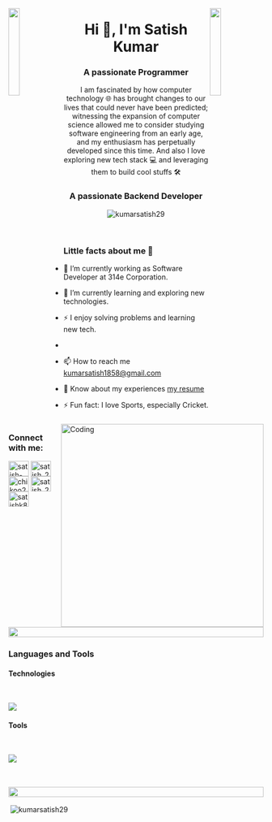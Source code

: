<img align="left" src="https://user-images.githubusercontent.com/65187002/144930161-2f783401-8d27-4fdf-a2f7-cc0ba32f1f1f.gif" width="21%" style="display:inline;"><img align="right" src="https://user-images.githubusercontent.com/65187002/144930161-2f783401-8d27-4fdf-a2f7-cc0ba32f1f1f.gif" width="21%" style="display:inline;">

<h1 align="center">Hi 👋, I'm Satish Kumar</h1>
<h3 align="center">A passionate Programmer </h3>
<p align="center">I am fascinated by how computer technology 🌐 has brought changes to our lives that could never have been predicted; witnessing the expansion of computer science allowed me to consider studying software engineering from an early age, and my enthusiasm has perpetually developed since this time. And also I love exploring new tech stack 💻 and leveraging them to build cool stuffs 🛠️</p>

<h3 align="center">A passionate Backend Developer </h3>

<p align="center" alt="Coding" width="400" > <img src="https://komarev.com/ghpvc/?username=kumarsatish29&label=Profile%20views&color=0e75b6&style=flat" alt="kumarsatish29" /> </p>
<br>

<img align="right" width="400" alt="Coding" src="https://user-images.githubusercontent.com/74038190/229223263-cf2e4b07-2615-4f87-9c38-e37600f8381a.gif">
<h3>Little facts about me 🧑</h3>

- 🧞 I’m currently working as Software Developer at 314e Corporation.

- 🌱 I’m currently learning and exploring new technologies.

- ⚡ I enjoy solving problems and learning new tech.
- 

- 📫 How to reach me kumarsatish1858@gmail.com

- 📄 Know about my experiences [my resume](https://drive.google.com/file/d/1CDMaysEnpJ4iEx1XBKvkJi1Pa86yrvn5/view)

- ⚡ Fun fact: I love Sports, especially Cricket.
  <br>
  <br>

<h3 align="left">Connect with me:</h3>
<p align="left">
<a href="https://linkedin.com/in/satish-kumar-607595174/" target="blank"><img align="center" src="https://raw.githubusercontent.com/rahuldkjain/github-profile-readme-generator/master/src/images/icons/Social/linked-in-alt.svg" alt="satish-kumar-607595174/" height="30" width="40" /></a>
<a href="https://www.codechef.com/users/satish_2929" target="blank"><img align="center" src="https://cdn.jsdelivr.net/npm/simple-icons@3.1.0/icons/codechef.svg" alt="satish_2929" height="30" width="40" /></a>
<a href="https://codeforces.com/profile/chikoo2929" target="blank"><img align="center" src="https://raw.githubusercontent.com/rahuldkjain/github-profile-readme-generator/master/src/images/icons/Social/codeforces.svg" alt="chikoo2929" height="30" width="40" /></a>
<a href="https://www.leetcode.com/satish_2929" target="blank"><img align="center" src="https://raw.githubusercontent.com/rahuldkjain/github-profile-readme-generator/master/src/images/icons/Social/leet-code.svg" alt="satish_2929" height="30" width="40" /></a>
<a href="https://auth.geeksforgeeks.org/user/satishk889000" target="blank"><img align="center" src="https://raw.githubusercontent.com/rahuldkjain/github-profile-readme-generator/master/src/images/icons/Social/geeks-for-geeks.svg" alt="satishk889000" height="30" width="40" /></a>
</p>

<img src="https://i.imgur.com/dBaSKWF.gif" height="20" width="100%">
<h3 align="left">Languages and Tools</h3>
 <h4> Technologies </h4>
  <br>
<p align="left">
  <a href="https://skillicons.dev">
    <img src="https://skillicons.dev/icons?i=python,fastapi,cpp,cloudflare,kubernetes,rabbitmq,redis,sqlite,supabase,docker" />
  </a>
</p>
<h4> Tools </h4>
<br>
<p align="left">
  <a href="https://skillicons.dev">
    <img src="https://skillicons.dev/icons?i=pycharm,git,github,vscode,postman,linux,grafana" />
  </a>
</p>
<br>


<br>
<img src="https://i.imgur.com/dBaSKWF.gif" height="20" width="100%">

<p>&nbsp;<img align="center" src="https://github-readme-stats.vercel.app/api?username=kumarsatish29&show_icons=true&locale=en" alt="kumarsatish29" /></p>
